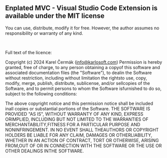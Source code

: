 ## Enplated MVC - Visual Studio Code Extension is available under the MIT license

You can use, distribute, modify it for free. However, the author assumes no responsibility or warranty of any kind.

<br>

Full text of the licence:

Copyright (c) 2024 Karel Čermák (info@karlosoft.com)
Permission is hereby granted, free of charge, to any person obtaining a copyof this software and associated documentation files (the "Software"), to dealin the Software without restriction, including without limitation the rightsto use, copy, modify, merge, publish, distribute, sublicense, and/or sellcopies of the Software, and to permit persons to whom the Software isfurnished to do so, subject to the following conditions:

The above copyright notice and this permission notice shall be included inall copies or substantial portions of the Software.
THE SOFTWARE IS PROVIDED "AS IS", WITHOUT WARRANTY OF ANY KIND, EXPRESS ORIMPLIED, INCLUDING BUT NOT LIMITED TO THE WARRANTIES OF MERCHANTABILITY,FITNESS FOR A PARTICULAR PURPOSE AND NONINFRINGEMENT. IN NO EVENT SHALL THEAUTHORS OR COPYRIGHT HOLDERS BE LIABLE FOR ANY CLAIM, DAMAGES OR OTHERLIABILITY, WHETHER IN AN ACTION OF CONTRACT, TORT OR OTHERWISE, ARISING FROM,OUT OF OR IN CONNECTION WITH THE SOFTWARE OR THE USE OR OTHER DEALINGS INTHE SOFTWARE.